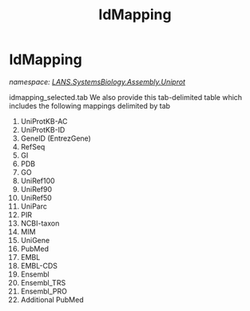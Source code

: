 ﻿---
title: IdMapping
---

# IdMapping
_namespace: [LANS.SystemsBiology.Assembly.Uniprot](N-LANS.SystemsBiology.Assembly.Uniprot.html)_

idmapping_selected.tab
 We also provide this tab-delimited table which includes
 the following mappings delimited by tab
 
 1. UniProtKB-AC
 2. UniProtKB-ID
 3. GeneID (EntrezGene)
 4. RefSeq
 5. GI
 6. PDB
 7. GO
 8. UniRef100
 9. UniRef90
 10. UniRef50
 11. UniParc
 12. PIR
 13. NCBI-taxon
 14. MIM
 15. UniGene
 16. PubMed
 17. EMBL
 18. EMBL-CDS
 19. Ensembl
 20. Ensembl_TRS
 21. Ensembl_PRO
 22. Additional PubMed




